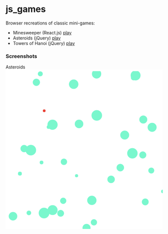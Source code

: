 # js_games
Browser recreations of classic mini-games:
* Minesweeper (React.js) [play](samblyon.github.io/js_games/react_minesweeper)
* Asteroids (jQuery) [play](samblyon.github.io/js_games/jquery_asteroids/lib)
* Towers of Hanoi (jQuery) [play](samblyon.github.io/js_games/jquery_towers_of_hanoi/html)

### Screenshots

Asteroids
![game_start](./docs/asteroids_game_start.png)

